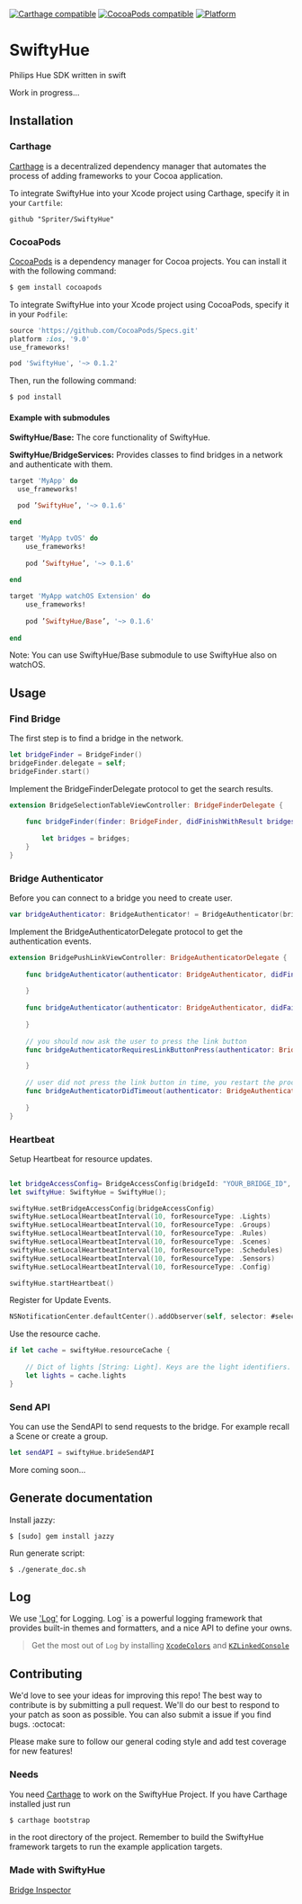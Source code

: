 <p align="left">
    <a href="https://github.com/Carthage/Carthage"><img alt="Carthage compatible" src="https://img.shields.io/badge/Carthage-compatible-4BC51D.svg?style=flat"/></a>
    <a href="https://img.shields.io/cocoapods/v/SwiftyHue.svg"><img alt="CocoaPods compatible" src="https://img.shields.io/cocoapods/v/SwiftyHue.svg"/></a>
    <a href="https://img.shields.io/cocoapods/p/SwiftyHue.svg"><img alt="Platform" src="https://img.shields.io/cocoapods/p/SwiftyHue.svg"/></a>
</p>

# SwiftyHue
Philips Hue SDK written in swift

Work in progress...

## Installation

### Carthage

[Carthage](https://github.com/Carthage/Carthage) is a decentralized dependency manager that automates the process of adding frameworks to your Cocoa application.

To integrate SwiftyHue into your Xcode project using Carthage, specify it in your `Cartfile`:

```ogdl
github "Spriter/SwiftyHue"
```

### CocoaPods
[CocoaPods](http://cocoapods.org) is a dependency manager for Cocoa projects. You can install it with the following command:
```bash
$ gem install cocoapods
```

To integrate SwiftyHue into your Xcode project using CocoaPods, specify it in your `Podfile`:
```ruby
source 'https://github.com/CocoaPods/Specs.git'
platform :ios, '9.0'
use_frameworks!

pod 'SwiftyHue', '~> 0.1.2'
```

Then, run the following command:

```bash
$ pod install
```

#### Example with submodules

**SwiftyHue/Base:** The core functionality of SwiftyHue.

**SwiftyHue/BridgeServices:** Provides classes to find bridges in a network and authenticate with them.

```ruby
target 'MyApp' do
  use_frameworks!

  pod ’SwiftyHue’, '~> 0.1.6'

end

target 'MyApp tvOS' do
    use_frameworks!
    
    pod ’SwiftyHue’, '~> 0.1.6'
    
end

target 'MyApp watchOS Extension' do
    use_frameworks!
    
    pod ’SwiftyHue/Base’, '~> 0.1.6'
    
end
```
Note: You can use SwiftyHue/Base submodule to use SwiftyHue also on watchOS.

## Usage

### Find Bridge

The first step is to find a bridge in the network.

```swift
let bridgeFinder = BridgeFinder()
bridgeFinder.delegate = self;
bridgeFinder.start()
```

Implement the BridgeFinderDelegate protocol to get the search results.

```swift
extension BridgeSelectionTableViewController: BridgeFinderDelegate {
    
    func bridgeFinder(finder: BridgeFinder, didFinishWithResult bridges: [HueBridge]) {
     
        let bridges = bridges;
    }
}
```

### Bridge Authenticator

Before you can connect to a bridge you need to create user.

```swift
var bridgeAuthenticator: BridgeAuthenticator! = BridgeAuthenticator(bridge: bridge, uniqueIdentifier: "swiftyhue#\(UIDevice.currentDevice().name)")
```

Implement the BridgeAuthenticatorDelegate protocol to get the authentication events.

```swift
extension BridgePushLinkViewController: BridgeAuthenticatorDelegate {
    
    func bridgeAuthenticator(authenticator: BridgeAuthenticator, didFinishAuthentication username: String) {
        
    }
    
    func bridgeAuthenticator(authenticator: BridgeAuthenticator, didFailWithError error: NSError) {
     
    }
    
    // you should now ask the user to press the link button
    func bridgeAuthenticatorRequiresLinkButtonPress(authenticator: BridgeAuthenticator) {

    }
    
    // user did not press the link button in time, you restart the process and try again
    func bridgeAuthenticatorDidTimeout(authenticator: BridgeAuthenticator) {
        
    }
}
```

### Heartbeat

Setup Heartbeat for resource updates.

```Swift
    
let bridgeAccessConfig= BridgeAccessConfig(bridgeId: "YOUR_BRIDGE_ID", ipAddress: "YOUR_BRIDGE_IP", username: "YOUR_BRIDGE_USERNAME")
let swiftyHue: SwiftyHue = SwiftyHue();

swiftyHue.setBridgeAccessConfig(bridgeAccessConfig)
swiftyHue.setLocalHeartbeatInterval(10, forResourceType: .Lights)
swiftyHue.setLocalHeartbeatInterval(10, forResourceType: .Groups)
swiftyHue.setLocalHeartbeatInterval(10, forResourceType: .Rules)
swiftyHue.setLocalHeartbeatInterval(10, forResourceType: .Scenes)
swiftyHue.setLocalHeartbeatInterval(10, forResourceType: .Schedules)
swiftyHue.setLocalHeartbeatInterval(10, forResourceType: .Sensors)
swiftyHue.setLocalHeartbeatInterval(10, forResourceType: .Config)

swiftyHue.startHeartbeat()
```

Register for Update Events.

```Swift
NSNotificationCenter.defaultCenter().addObserver(self, selector: #selector(ViewController.lightChanged), name: ResourceCacheUpdateNotification.LightsUpdated.rawValue, object: nil)
```

Use the resource cache.
```Swift
if let cache = swiftyHue.resourceCache {
    
    // Dict of lights [String: Light]. Keys are the light identifiers.
    let lights = cache.lights
}
```
### Send API

You can use the SendAPI to send requests to the bridge. For example recall a Scene or create a group.


```Swift
let sendAPI = swiftyHue.brideSendAPI
```




More coming soon...

## Generate documentation

Install jazzy:

    $ [sudo] gem install jazzy

Run generate script:

    $ ./generate_doc.sh

## Log
We use ['Log'](https://github.com/delba/Log) for Logging. Log` is a powerful logging framework that provides built-in themes and formatters, and a nice API to define your owns.
> Get the most out of `Log` by installing [`XcodeColors`](https://github.com/robbiehanson/XcodeColors) and [`KZLinkedConsole`](https://github.com/krzysztofzablocki/KZLinkedConsole)

## Contributing
We'd love to see your ideas for improving this repo! The best way to contribute is by submitting a pull request. We'll do our best to respond to your patch as soon as possible. You can also submit a issue if you find bugs. :octocat:

Please make sure to follow our general coding style and add test coverage for new features!

### Needs
You need [Carthage](https://github.com/Carthage/Carthage) to work on the SwiftyHue Project.
If you have Carthage installed just run
```bash
$ carthage bootstrap
```
in the root directory of the project. 
Remember to build the SwiftyHue framework targets to run the example application targets.

### Made with SwiftyHue
[Bridge Inspector](https://appsto.re/de/JvJodb.i)

